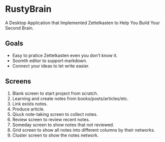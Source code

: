# RustyBrain

A Desktop Application that Implemented Zettelkasten to Help You Build Your Second Brain.


## Goals

- Easy to pratice Zettelkasten even you don't know it.
- Soomth editor to support markdown.
- Connect your ideas to let write easier.

## Screens

1. Blank screen to start project from scratch.
  1. Learning and create notes from books/posts/articles/etc.
  2. Link exists notes.
  3. Produce article.
2. Qiuck note-taking screen to collect notes.
3. Review screen to review recent notes.
4. Someday screen to show notes that not reviewed.
5. Grid screen to show all notes into different columns by their networks.
6. Cluster screen to show the notes network.
